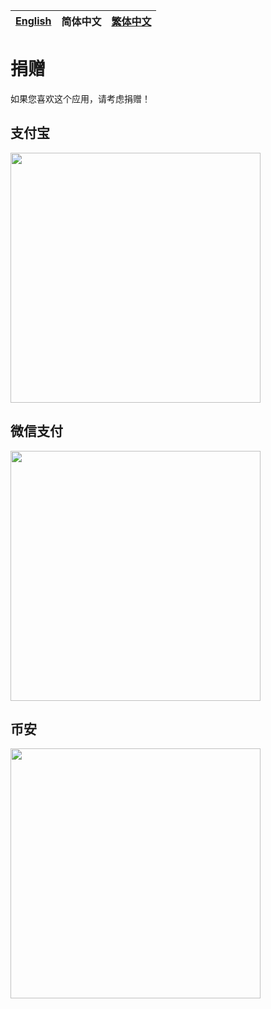 [English](DONATE.md) | 简体中文 | [繁体中文](DONATE_zh_Hant.md)
|-|-|-|

# 捐赠

如果您喜欢这个应用，请考虑捐赠！

## 支付宝

<a href="https://qr.alipay.com/fkx18805bxhq1yohgluna25" target="_blank"><img src="https://github.com/user-attachments/assets/5265755d-4594-44c0-8f83-7fe195b4bde2" width="400"></a>

## 微信支付

<img src="https://github.com/user-attachments/assets/d5fa6bab-5953-49ff-a8b6-4d3577a21558" width="400">

## 币安

<a href="https://app.binance.com/qr/dplk26612880de614feeb3132342bd79c9f7" target="_blank"><img src="https://github.com/user-attachments/assets/449f94b0-3680-4a7e-bc04-1060dac569b7" width="400"></a>
